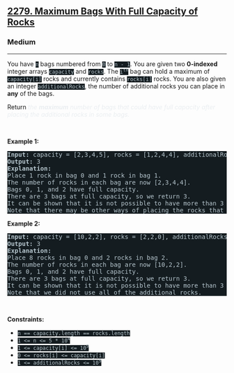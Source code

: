 <h2><a href="https://leetcode.com/problems/maximum-bags-with-full-capacity-of-rocks/">2279. Maximum Bags With Full Capacity of Rocks</a></h2><h3>Medium</h3><hr><div><p>You have <code style="background-color: rgb(20, 28, 32) !important; color: rgb(183, 198, 205) !important;">n</code> bags numbered from <code style="background-color: rgb(20, 28, 32) !important; color: rgb(183, 198, 205) !important;">0</code> to <code style="background-color: rgb(20, 28, 32) !important; color: rgb(183, 198, 205) !important;">n - 1</code>. You are given two <strong>0-indexed</strong> integer arrays <code style="background-color: rgb(20, 28, 32) !important; color: rgb(183, 198, 205) !important;">capacity</code> and <code style="background-color: rgb(20, 28, 32) !important; color: rgb(183, 198, 205) !important;">rocks</code>. The <code style="background-color: rgb(20, 28, 32) !important; color: rgb(183, 198, 205) !important;">i<sup>th</sup></code> bag can hold a maximum of <code style="background-color: rgb(20, 28, 32) !important; color: rgb(183, 198, 205) !important;">capacity[i]</code> rocks and currently contains <code style="background-color: rgb(20, 28, 32) !important; color: rgb(183, 198, 205) !important;">rocks[i]</code> rocks. You are also given an integer <code style="background-color: rgb(20, 28, 32) !important; color: rgb(183, 198, 205) !important;">additionalRocks</code>, the number of additional rocks you can place in <strong>any</strong> of the bags.</p>

<p>Return<em style="color: rgb(234, 238, 241) !important;"> the <strong>maximum</strong> number of bags that could have full capacity after placing the additional rocks in some bags.</em></p>

<p>&nbsp;</p>
<p><strong class="example">Example 1:</strong></p>

<pre style="background-color: rgb(20, 28, 32) !important; color: rgb(182, 198, 206) !important;"><strong>Input:</strong> capacity = [2,3,4,5], rocks = [1,2,4,4], additionalRocks = 2
<strong>Output:</strong> 3
<strong>Explanation:</strong>
Place 1 rock in bag 0 and 1 rock in bag 1.
The number of rocks in each bag are now [2,3,4,4].
Bags 0, 1, and 2 have full capacity.
There are 3 bags at full capacity, so we return 3.
It can be shown that it is not possible to have more than 3 bags at full capacity.
Note that there may be other ways of placing the rocks that result in an answer of 3.
</pre>

<p><strong class="example">Example 2:</strong></p>

<pre style="background-color: rgb(20, 28, 32) !important; color: rgb(182, 198, 206) !important;"><strong>Input:</strong> capacity = [10,2,2], rocks = [2,2,0], additionalRocks = 100
<strong>Output:</strong> 3
<strong>Explanation:</strong>
Place 8 rocks in bag 0 and 2 rocks in bag 2.
The number of rocks in each bag are now [10,2,2].
Bags 0, 1, and 2 have full capacity.
There are 3 bags at full capacity, so we return 3.
It can be shown that it is not possible to have more than 3 bags at full capacity.
Note that we did not use all of the additional rocks.
</pre>

<p>&nbsp;</p>
<p><strong>Constraints:</strong></p>

<ul>
	<li><code style="background-color: rgb(20, 28, 32) !important; color: rgb(183, 198, 205) !important;">n == capacity.length == rocks.length</code></li>
	<li><code style="background-color: rgb(20, 28, 32) !important; color: rgb(183, 198, 205) !important;">1 &lt;= n &lt;= 5 * 10<sup>4</sup></code></li>
	<li><code style="background-color: rgb(20, 28, 32) !important; color: rgb(183, 198, 205) !important;">1 &lt;= capacity[i] &lt;= 10<sup>9</sup></code></li>
	<li><code style="background-color: rgb(20, 28, 32) !important; color: rgb(183, 198, 205) !important;">0 &lt;= rocks[i] &lt;= capacity[i]</code></li>
	<li><code style="background-color: rgb(20, 28, 32) !important; color: rgb(183, 198, 205) !important;">1 &lt;= additionalRocks &lt;= 10<sup>9</sup></code></li>
</ul>
</div>